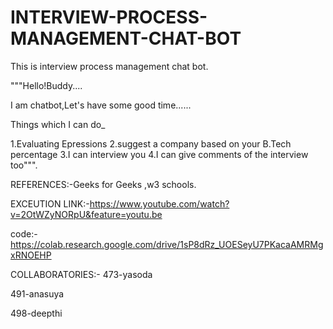 # INTERVIEW-PROCESS-MANAGEMENT-CHAT-BOT
This is interview process management chat bot.

 """Hello!Buddy....
 
I am chatbot,Let's have some good time......

Things which I can do_

1.Evaluating Epressions
2.suggest a company based on your B.Tech percentage
3.I can interview you
4.I can give comments of the interview too""".


REFERENCES:-Geeks for Geeks ,w3 schools.


EXCEUTION LINK:-https://www.youtube.com/watch?v=2OtWZyNORpU&feature=youtu.be


code:-https://colab.research.google.com/drive/1sP8dRz_UOESeyU7PKacaAMRMgxRNOEHP


COLLABORATORIES:-
473-yasoda

491-anasuya

498-deepthi
